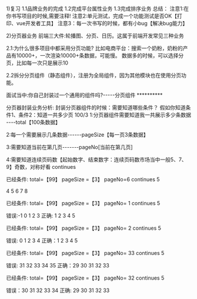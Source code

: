 1)复习
1.1品牌业务的完成
1.2完成平台属性业务
1.3完成排序业务
总结：
注意1:在你书写项目的时候,需要注释!
注意2:单元测试，完成一个功能测试是否OK【打印、vue开发者工具】
注意3：每一次书写的时候，都有小bug【解决bug能力】



2)分页器业务
前端三大件:轮播图、分页、日历。这属于前端开发常见三种业务

2.1:为什么很多项目中都采用分页功能?
比如电商平台：搜索一个奶粉，奶粉的产品有10000+，一次渲染10000+条数据，可能慢。
数据多的时候，可以选择分页，比如每一次只是展示10

2.2拆分分页组件（静态组件），注册为全局组件，因为其他模块也在使用分页功能。



面试当中:你自己封装过一个通用的组件吗?-----分页组件 **********



分页器封装业务分析:
封装分页器组件的时候：需要知道哪些条件？
假如你知道条件1、条件2：知道一共多少页 100/3
1:分页器组件需要知道我一共展示多少条数据 ----total【100条数据】

2:每一个需要展示几条数据------pageSize【每一页3条数据】

3:需要知道当前在第几页-------pageNo[当前在第几页]

4:需要知道连续页码数【起始数字、结束数字：连续页码数市场当中一般5、7、9】奇数，对称好看 continues

已经条件: total=【99】  pageSize =【3】  pageNo=6    continues 5 

4 5 6 7 8


已经条件: total=【99】  pageSize =【3】  pageNo= 1    continues 5 

错误:-1 0 1 2 3
正确: 1 2 3 4 5

已经条件: total=【99】  pageSize =【3】  pageNo= 2    continues 5 

错误: 0 1 2 3 4 
正确：1 2 3 4 5 

已经条件: total=【99】  pageSize =【3】  pageNo= 33    continues 5 

错误: 31 32  33 34 35
正确：29 30  31 32 33 


已经条件: total=【99】  pageSize =【3】  pageNo= 32    continues 5 

错误：30 31 32 33 34 
正确: 29 30  31 32 33 